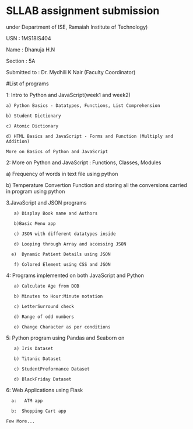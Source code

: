 # SLLAB assignment submission
under Department of ISE, Ramaiah Institute of Technology)

USN : 1MS18IS404

Name : Dhanuja H.N

Section : 5A

Submitted to : Dr. Mydhili K Nair (Faculty Coordinator)


#List of programs


1: Intro to Python and JavaScript(week1 and week2)

    a) Python Basics - Datatypes, Functions, List Comprehension
    
    b) Student Dictionary
    
    c) Atomic Dictionary
    
    d) HTML Basics and JavaScript - Forms and Function (Multiply and Addition)
    
    More on Basics of Python and JavaScript



2: More on Python and JavaScript : Functions, Classes, Modules

   a) Frequency of words in text file using python
   
   b) Temperature Convertion Function and storing all the conversions carried in program using python
       
3.JavaScript and JSON programs

       a) Display Book name and Authors
       
       b)Basic Menu app
       
       c) JSON with different datatypes inside
       
       d) Looping through Array and accessing JSON
       
      e)  Dynamic Patient Details using JSON
      
       f) Colored Element using CSS and JSON
       
  4:  Programs implemented on both JavaScript and Python
  
       a) Calculate Age from DOB
       
       b) Minutes to Hour:Minute notation
       
       c) LetterSurround check
       
       d) Range of odd numbers
       
       e) Change Character as per conditions
 5:   Python program using Pandas and Seaborn on
 
       a) Iris Dataset
       
       b) Titanic Dataset
       
       c) StudentPreformance Dataset
       
       d) BlackFriday Dataset
       
6:    Web Applications using Flask

      a:   ATM app
     
      b:  Shopping Cart app
      
    Few More...

